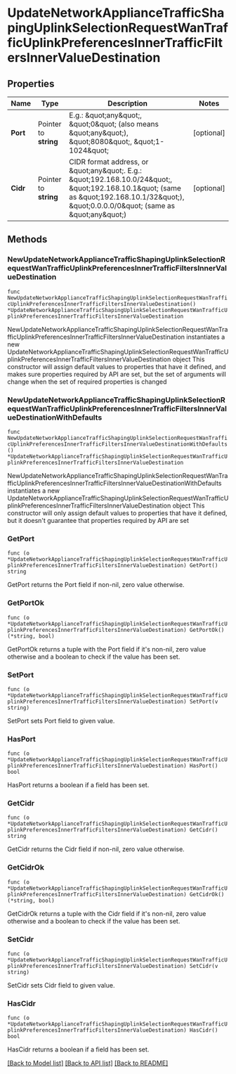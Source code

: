 # UpdateNetworkApplianceTrafficShapingUplinkSelectionRequestWanTrafficUplinkPreferencesInnerTrafficFiltersInnerValueDestination

## Properties

Name | Type | Description | Notes
------------ | ------------- | ------------- | -------------
**Port** | Pointer to **string** | E.g.: \&quot;any\&quot;, \&quot;0\&quot; (also means \&quot;any\&quot;), \&quot;8080\&quot;, \&quot;1-1024\&quot; | [optional] 
**Cidr** | Pointer to **string** | CIDR format address, or \&quot;any\&quot;. E.g.: \&quot;192.168.10.0/24\&quot;,  \&quot;192.168.10.1\&quot; (same as \&quot;192.168.10.1/32\&quot;), \&quot;0.0.0.0/0\&quot; (same as \&quot;any\&quot;) | [optional] 

## Methods

### NewUpdateNetworkApplianceTrafficShapingUplinkSelectionRequestWanTrafficUplinkPreferencesInnerTrafficFiltersInnerValueDestination

`func NewUpdateNetworkApplianceTrafficShapingUplinkSelectionRequestWanTrafficUplinkPreferencesInnerTrafficFiltersInnerValueDestination() *UpdateNetworkApplianceTrafficShapingUplinkSelectionRequestWanTrafficUplinkPreferencesInnerTrafficFiltersInnerValueDestination`

NewUpdateNetworkApplianceTrafficShapingUplinkSelectionRequestWanTrafficUplinkPreferencesInnerTrafficFiltersInnerValueDestination instantiates a new UpdateNetworkApplianceTrafficShapingUplinkSelectionRequestWanTrafficUplinkPreferencesInnerTrafficFiltersInnerValueDestination object
This constructor will assign default values to properties that have it defined,
and makes sure properties required by API are set, but the set of arguments
will change when the set of required properties is changed

### NewUpdateNetworkApplianceTrafficShapingUplinkSelectionRequestWanTrafficUplinkPreferencesInnerTrafficFiltersInnerValueDestinationWithDefaults

`func NewUpdateNetworkApplianceTrafficShapingUplinkSelectionRequestWanTrafficUplinkPreferencesInnerTrafficFiltersInnerValueDestinationWithDefaults() *UpdateNetworkApplianceTrafficShapingUplinkSelectionRequestWanTrafficUplinkPreferencesInnerTrafficFiltersInnerValueDestination`

NewUpdateNetworkApplianceTrafficShapingUplinkSelectionRequestWanTrafficUplinkPreferencesInnerTrafficFiltersInnerValueDestinationWithDefaults instantiates a new UpdateNetworkApplianceTrafficShapingUplinkSelectionRequestWanTrafficUplinkPreferencesInnerTrafficFiltersInnerValueDestination object
This constructor will only assign default values to properties that have it defined,
but it doesn't guarantee that properties required by API are set

### GetPort

`func (o *UpdateNetworkApplianceTrafficShapingUplinkSelectionRequestWanTrafficUplinkPreferencesInnerTrafficFiltersInnerValueDestination) GetPort() string`

GetPort returns the Port field if non-nil, zero value otherwise.

### GetPortOk

`func (o *UpdateNetworkApplianceTrafficShapingUplinkSelectionRequestWanTrafficUplinkPreferencesInnerTrafficFiltersInnerValueDestination) GetPortOk() (*string, bool)`

GetPortOk returns a tuple with the Port field if it's non-nil, zero value otherwise
and a boolean to check if the value has been set.

### SetPort

`func (o *UpdateNetworkApplianceTrafficShapingUplinkSelectionRequestWanTrafficUplinkPreferencesInnerTrafficFiltersInnerValueDestination) SetPort(v string)`

SetPort sets Port field to given value.

### HasPort

`func (o *UpdateNetworkApplianceTrafficShapingUplinkSelectionRequestWanTrafficUplinkPreferencesInnerTrafficFiltersInnerValueDestination) HasPort() bool`

HasPort returns a boolean if a field has been set.

### GetCidr

`func (o *UpdateNetworkApplianceTrafficShapingUplinkSelectionRequestWanTrafficUplinkPreferencesInnerTrafficFiltersInnerValueDestination) GetCidr() string`

GetCidr returns the Cidr field if non-nil, zero value otherwise.

### GetCidrOk

`func (o *UpdateNetworkApplianceTrafficShapingUplinkSelectionRequestWanTrafficUplinkPreferencesInnerTrafficFiltersInnerValueDestination) GetCidrOk() (*string, bool)`

GetCidrOk returns a tuple with the Cidr field if it's non-nil, zero value otherwise
and a boolean to check if the value has been set.

### SetCidr

`func (o *UpdateNetworkApplianceTrafficShapingUplinkSelectionRequestWanTrafficUplinkPreferencesInnerTrafficFiltersInnerValueDestination) SetCidr(v string)`

SetCidr sets Cidr field to given value.

### HasCidr

`func (o *UpdateNetworkApplianceTrafficShapingUplinkSelectionRequestWanTrafficUplinkPreferencesInnerTrafficFiltersInnerValueDestination) HasCidr() bool`

HasCidr returns a boolean if a field has been set.


[[Back to Model list]](../README.md#documentation-for-models) [[Back to API list]](../README.md#documentation-for-api-endpoints) [[Back to README]](../README.md)


